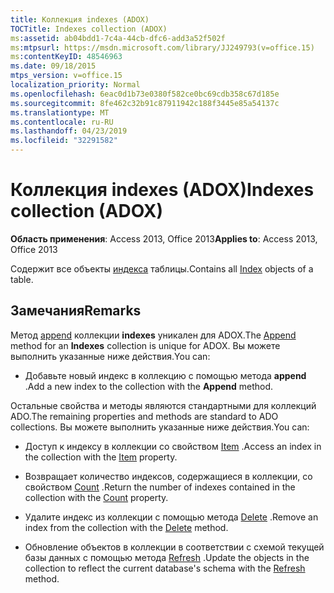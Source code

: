 ```yaml
---
title: Коллекция indexes (ADOX)
TOCTitle: Indexes collection (ADOX)
ms:assetid: ab04bdd1-7c4a-44cb-dfc6-add3a52f502f
ms:mtpsurl: https://msdn.microsoft.com/library/JJ249793(v=office.15)
ms:contentKeyID: 48546963
ms.date: 09/18/2015
mtps_version: v=office.15
localization_priority: Normal
ms.openlocfilehash: 6eac0d1b73e0380f582ce0bc69cdb358c67d185e
ms.sourcegitcommit: 8fe462c32b91c87911942c188f3445e85a54137c
ms.translationtype: MT
ms.contentlocale: ru-RU
ms.lasthandoff: 04/23/2019
ms.locfileid: "32291582"
---
```

# <a name="indexes-collection-adox"></a><span data-ttu-id="d06fc-102">Коллекция indexes (ADOX)</span><span class="sxs-lookup"><span data-stu-id="d06fc-102">Indexes collection (ADOX)</span></span>


<span data-ttu-id="d06fc-103">**Область применения**: Access 2013, Office 2013</span><span class="sxs-lookup"><span data-stu-id="d06fc-103">**Applies to**: Access 2013, Office 2013</span></span>

<span data-ttu-id="d06fc-104">Содержит все объекты [индекса](index-object-adox.md) таблицы.</span><span class="sxs-lookup"><span data-stu-id="d06fc-104">Contains all [Index](index-object-adox.md) objects of a table.</span></span>

## <a name="remarks"></a><span data-ttu-id="d06fc-105">Замечания</span><span class="sxs-lookup"><span data-stu-id="d06fc-105">Remarks</span></span>

<span data-ttu-id="d06fc-106">Метод [append](append-method-adox-indexes.md) коллекции **indexes** уникален для ADOX.</span><span class="sxs-lookup"><span data-stu-id="d06fc-106">The [Append](append-method-adox-indexes.md) method for an **Indexes** collection is unique for ADOX.</span></span> <span data-ttu-id="d06fc-107">Вы можете выполнить указанные ниже действия.</span><span class="sxs-lookup"><span data-stu-id="d06fc-107">You can:</span></span>

  - <span data-ttu-id="d06fc-108">Добавьте новый индекс в коллекцию с помощью метода **append** .</span><span class="sxs-lookup"><span data-stu-id="d06fc-108">Add a new index to the collection with the **Append** method.</span></span>

<span data-ttu-id="d06fc-109">Остальные свойства и методы являются стандартными для коллекций ADO.</span><span class="sxs-lookup"><span data-stu-id="d06fc-109">The remaining properties and methods are standard to ADO collections.</span></span> <span data-ttu-id="d06fc-110">Вы можете выполнить указанные ниже действия.</span><span class="sxs-lookup"><span data-stu-id="d06fc-110">You can:</span></span>

  - <span data-ttu-id="d06fc-111">Доступ к индексу в коллекции со свойством [Item](item-property-ado.md) .</span><span class="sxs-lookup"><span data-stu-id="d06fc-111">Access an index in the collection with the [Item](item-property-ado.md) property.</span></span>

  - <span data-ttu-id="d06fc-112">Возвращает количество индексов, содержащиеся в коллекции, со свойством [Count](count-property-ado.md) .</span><span class="sxs-lookup"><span data-stu-id="d06fc-112">Return the number of indexes contained in the collection with the [Count](count-property-ado.md) property.</span></span>

  - <span data-ttu-id="d06fc-113">Удалите индекс из коллекции с помощью метода [Delete](delete-method-adox-collections.md) .</span><span class="sxs-lookup"><span data-stu-id="d06fc-113">Remove an index from the collection with the [Delete](delete-method-adox-collections.md) method.</span></span>

  - <span data-ttu-id="d06fc-114">Обновление объектов в коллекции в соответствии с схемой текущей базы данных с помощью метода [Refresh](refresh-method-ado.md) .</span><span class="sxs-lookup"><span data-stu-id="d06fc-114">Update the objects in the collection to reflect the current database's schema with the [Refresh](refresh-method-ado.md) method.</span></span>

